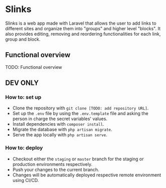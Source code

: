 # Slinks

Slinks is a web app made with Laravel that allows the user to add links to different sites and organize them into "groups" and higher level "blocks". It also provides editing, removing and reordering functionalities for each link, group and block.

## Functional overview

TODO: Functional overview

## DEV ONLY

### How to: set up

-   Clone the repository with `git clone [TODO: add repository URL]`.
-   Set up the `.env` file by using the `.env.template` file and asking the person in charge the secret variables' values.
-   Install dependencies with `composer install`.
-   Migrate the database with `php artisan migrate`.
-   Serve the app locally with `php artisan serve`.

### How to: deploy

-   Checkout either the `staging` or `master` branch for the staging or production environments respectively.
-   Push your changes to the current branch.
-   Changes will be automatically deployed respective remote environment using CI/CD.
